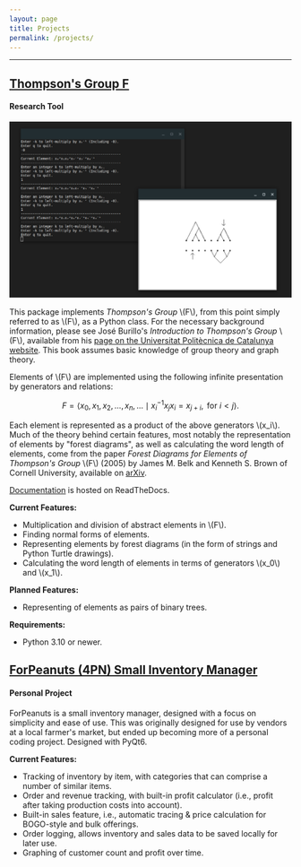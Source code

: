 ```yaml
---
layout: page
title: Projects
permalink: /projects/
---
```


---
<div class="stylebox" markdown="1">

## [Thompson's Group F](https://github.com/And-ers/thompsons-group-f)
#### Research Tool

<img src="../images/thompson-thumbnail.jpg">

This package implements _Thompson's Group_ \\(F\\), from this point simply referred to as \\(F\\), as a Python class. For the necessary background information, please see José Burillo's _Introduction to Thompson's Group_ \\(F\\), available from his [page on the Universitat Politècnica de Catalunya website](https://web.mat.upc.edu/pep.burillo/book_en.php). This book assumes basic knowledge of group theory and graph theory.

Elements of \\(F\\) are implemented using the following infinite presentation by generators and relations:

   $$F = \left\langle x_0, x_1, x_2, \ldots, x_n, \ldots \mid x_i^{-1}x_jx_i = x_{j+i}, \text{ for } i < j \right\rangle.$$

Each element is represented as a product of the above generators \\(x_i\\). Much of the theory behind certain features, most notably the representation of elements by "forest diagrams", as well as calculating the word length of elements, come from the paper _Forest Diagrams for Elements of Thompson's Group_ \\(F\\) (2005) by James M. Belk and Kenneth S. Brown of Cornell University, available on [arXiv](https://arxiv.org/abs/math/0305412). 

[Documentation](http://exotic-groups.rtfd.io/) is hosted on ReadTheDocs.

**Current Features:**
- Multiplication and division of abstract elements in \\(F\\).
- Finding normal forms of elements.
- Representing elements by forest diagrams (in the form of strings and Python Turtle drawings).
- Calculating the word length of elements in terms of generators \\(x_0\\) and \\(x_1\\).

**Planned Features:**
- Representing of elements as pairs of binary trees.
  
**Requirements:**
- Python 3.10 or newer.

</div>

<div class="stylebox" markdown="1">

## [ForPeanuts (4PN) Small Inventory Manager](https://github.com/And-ers/4peanuts)
#### Personal Project

ForPeanuts is a small inventory manager, designed with a focus on simplicity and ease of use. This was originally designed for use by vendors at a local farmer's market, but ended up becoming more of a personal coding project. Designed with PyQt6.

**Current Features:**
- Tracking of inventory by item, with categories that can comprise a number of similar items.
- Order and revenue tracking, with built-in profit calculator (i.e., profit after taking production costs into account).
- Built-in sales feature, i.e., automatic tracing & price calculation for BOGO-style and bulk offerings.
- Order logging, allows inventory and sales data to be saved locally for later use.
- Graphing of customer count and profit over time.

</div>